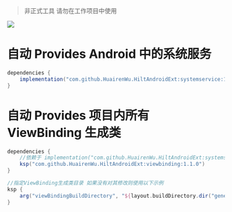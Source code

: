 > 非正式工具 请勿在工作项目中使用

[![](https://jitpack.io/v/HuairenWu/HiltAndroidExt.svg)](https://jitpack.io/#HuairenWu/HiltAndroidExt)

# 自动 Provides Android 中的系统服务

```groovy
dependencies {
    implementation("com.github.HuairenWu.HiltAndroidExt:systemservice:1.1.0")
}
```

# 自动 Provides 项目内所有 ViewBinding 生成类

```groovy
dependencies {
    //依赖于 implementation("com.github.HuairenWu.HiltAndroidExt:systemservice:1.1.0") 中的 provideLayoutInflater 
    ksp("com.github.HuairenWu.HiltAndroidExt:viewbinding:1.1.0")
}

//指定ViewBinding生成类目录 如果没有对其修改则使用以下示例
ksp {
    arg("viewBindingBuildDirectory", "${layout.buildDirectory.dir("generated/data_binding_base_class_source_out").get().asFile}")
}
```

